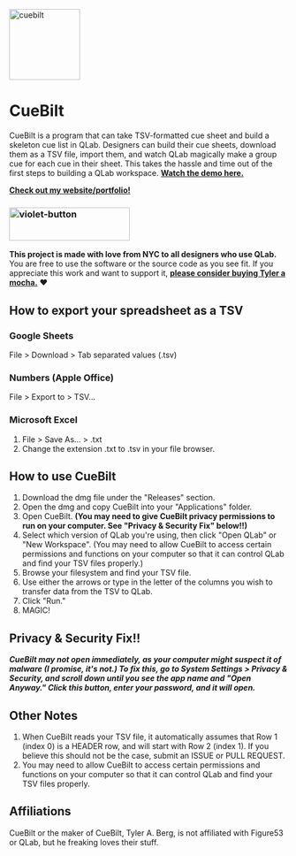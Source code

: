 <img width="128" height="128" alt="cuebilt" src="https://github.com/user-attachments/assets/b08d2126-f727-4706-b3e0-bf62df4cb70c" />

# CueBilt

CueBilt is a program that can take TSV-formatted cue sheet and build a skeleton cue list in QLab. Designers can build their cue sheets, download them as a TSV file, import them, and watch QLab magically make a group cue for each cue in their sheet. This takes the hassle and time out of the first steps to building a QLab workspace. **[Watch the demo here.](https://youtu.be/CbJnxZp8ooE)**

**[Check out my website/portfolio!](https://tbsounddesigns.com)**

### [<img width="218" height="60" alt="violet-button" src="https://github.com/user-attachments/assets/25e4b252-c797-443f-ab2b-cbd8a480f3a8" target="_blank"/>](https://buymeacoffee.com/tbsounddesigns)

**This project is made with love from NYC to all designers who use QLab.** You are free to use the software or the source code as you see fit. If you appreciate this work and want to support it, **[please consider buying Tyler a mocha.](https://buymeacoffee.com/tbsounddesigns)** ❤️

## How to export your spreadsheet as a TSV
### Google Sheets
File > Download > Tab separated values (.tsv)

### Numbers (Apple Office)
File > Export to > TSV...

### Microsoft Excel
1. File > Save As... > .txt
2. Change the extension .txt to .tsv in your file browser.

## How to use CueBilt
1. Download the dmg file under the "Releases" section.
2. Open the dmg and copy CueBilt into your "Applications" folder.
3. Open CueBilt. **(You may need to give CueBilt privacy permissions to run on your computer. See "Privacy & Security Fix" below!!)**
4. Select which version of QLab you're using, then click "Open QLab" or "New Workspace". (You may need to allow CueBilt to access certain permissions and functions on your computer so that it can control QLab and find your TSV files properly.)
5. Browse your filesystem and find your TSV file.
6. Use either the arrows or type in the letter of the columns you wish to transfer data from the TSV to QLab.
7. Click "Run."
8. MAGIC!

## Privacy & Security Fix!!
_**CueBilt may not open immediately, as your computer might suspect it of malware (I promise, it's not.) To fix this, go to System Settings > Privacy & Security, and scroll down until you see the app name and "Open Anyway." Click this button, enter your password, and it will open.**_

## Other Notes
1. When CueBilt reads your TSV file, it automatically assumes that Row 1 (index 0) is a HEADER row, and will start with Row 2 (index 1). If you believe this should not be the case, submit an ISSUE or PULL REQUEST.
2. You may need to allow CueBilt to access certain permissions and functions on your computer so that it can control QLab and find your TSV files properly.

## Affiliations
CueBilt or the maker of CueBilt, Tyler A. Berg, is not affiliated with Figure53 or QLab, but he freaking loves their stuff.


